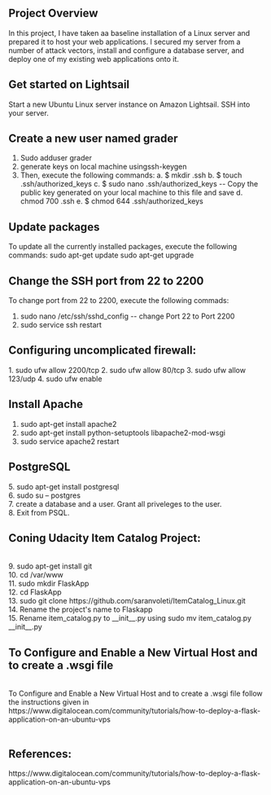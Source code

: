 <h2>Project Overview</h2>
In this project, I have taken aa baseline installation of a Linux server and prepared it to host your web applications. l secured my server from a number of attack vectors, install and configure a database server, and deploy one of my existing web applications onto it.

<h2>Get started on Lightsail</h2>
 Start a new Ubuntu Linux server instance on Amazon Lightsail.
SSH into your server.

<h2> Create a new user named grader</h2>

1.	Sudo adduser grader
2.	generate keys on local machine usingssh-keygen
3.	Then, execute the following commands:
a.	$ mkdir .ssh
b.	$ touch .ssh/authorized_keys
c.	$ sudo nano .ssh/authorized_keys -- Copy the public key generated on your local machine to this file and save
d.	chmod 700 .ssh
e.	$ chmod 644 .ssh/authorized_keys

<h2> Update packages</h2>
To update all the currently installed packages, execute the following commands:
sudo apt-get update
sudo apt-get upgrade

<h2>Change the SSH port from 22 to 2200</h2>
To change port from 22 to 2200, execute the following commads:

1.	sudo nano /etc/ssh/sshd_config -- change Port 22 to Port 2200 
2.	sudo service ssh restart

<h2>Configuring uncomplicated firewall:</h2>
1.	sudo ufw allow 2200/tcp
2.	sudo ufw allow 80/tcp
3.	sudo ufw allow 123/udp
4.	sudo ufw enable 

<h2> Install Apache </h2>

1.	sudo apt-get install apache2
2.	sudo apt-get install python-setuptools libapache2-mod-wsgi
3.	sudo service apache2 restart

<h2> PostgreSQL</h2>
5.	sudo apt-get install postgresql<br>
6.	sudo su – postgres<br>
7.	create a database and a user. Grant all priveleges to the user.<br>
8.	Exit from PSQL.<br>
<h2>Coning Udacity Item Catalog Project:</h2><br>
9.	sudo apt-get install git<br>
10.	cd /var/www<br>
11.	sudo mkdir FlaskApp<br>
12.	cd FlaskApp<br>
13.	sudo git clone https://github.com/saranvoleti/ItemCatalog_Linux.git<br>
14.	Rename the project's name to Flaskapp<br>
15.	Rename item_catalog.py to __init__.py using sudo mv item_catalog.py __init__.py<br>
<h2> To Configure and Enable a New Virtual Host and to create a .wsgi file</h2><br>
To Configure and Enable a New Virtual Host and to create a .wsgi file follow the instructions given in https://www.digitalocean.com/community/tutorials/how-to-deploy-a-flask-application-on-an-ubuntu-vps<br><br>

<h2>References:</h2>
https://www.digitalocean.com/community/tutorials/how-to-deploy-a-flask-application-on-an-ubuntu-vps

